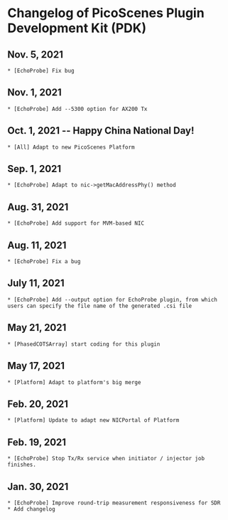 # Changelog of PicoScenes Plugin Development Kit (PDK)

## Nov. 5, 2021
    * [EchoProbe] Fix bug 

## Nov. 1, 2021
    * [EchoProbe] Add --5300 option for AX200 Tx

## Oct. 1, 2021 -- Happy China National Day!
    * [All] Adapt to new PicoScenes Platform

## Sep. 1, 2021
    * [EchoProbe] Adapt to nic->getMacAddressPhy() method

## Aug. 31, 2021
    * [EchoProbe] Add support for MVM-based NIC
    
## Aug. 11, 2021
    * [EchoProbe] Fix a bug

## July 11, 2021
    * [EchoProbe] Add --output option for EchoProbe plugin, from which users can specify the file name of the generated .csi file

## May 21, 2021
    * [PhasedCOTSArray] start coding for this plugin

## May 17, 2021
    * [Platform] Adapt to platform's big merge

## Feb. 20, 2021
    * [Platform] Update to adapt new NICPortal of Platform

## Feb. 19, 2021
    * [EchoProbe] Stop Tx/Rx service when initiator / injector job finishes.

## Jan. 30, 2021
    * [EchoProbe] Improve round-trip measurement responsiveness for SDR
    * Add changelog